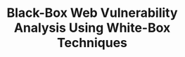 ---
title: 'Black-Box Web Vulnerability Analysis Using White-Box Techniques'
link: 
authors: Kevin Liao, Connor Nelson, Zackary Crosley, Adam Doupé
published: In submission
weight: 4
---